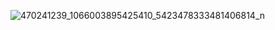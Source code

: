 
![470241239_1066003895425410_5423478333481406814_n](https://github.com/user-attachments/assets/77cbdf2f-8297-4373-ac94-3110aefbc433)

